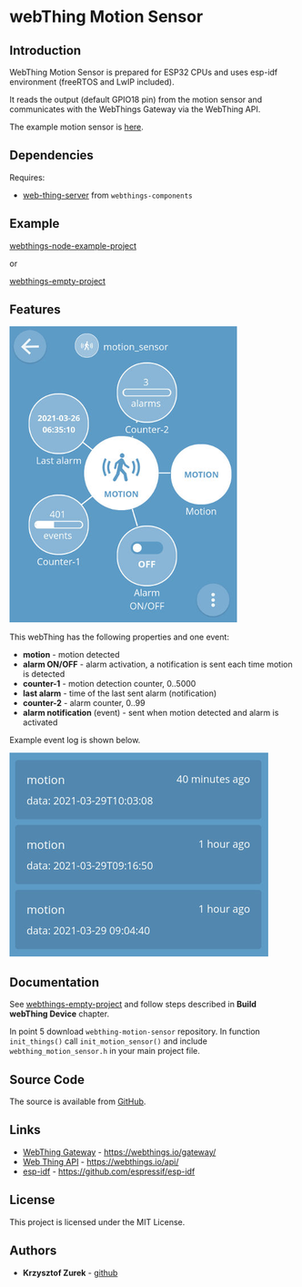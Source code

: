# webThing Motion Sensor

## Introduction

WebThing Motion Sensor is prepared for ESP32 CPUs and uses esp-idf environment (freeRTOS and LwIP included).

It reads the output (default GPIO18 pin) from the motion sensor and communicates with the WebThings Gateway via the WebThing API.

The example motion sensor is [here](https://wiki.dfrobot.com/PIR_Motion_Sensor_V1.0_SKU_SEN0171).

## Dependencies

Requires:

 * [web-thing-server](https://github.com/KrzysztofZurek1973/webthings-components/tree/master/web_thing_server) from ```webthings-components```

## Example

[webthings-node-example-project](https://github.com/KrzysztofZurek1973/webthings-node-example-project)

or

[webthings-empty-project](https://github.com/KrzysztofZurek1973/webthings-empty-project)

## Features

![webThing interface](./images/p1.jpg)

This webThing has the following properties and one event:

 * **motion** - motion detected
 * **alarm ON/OFF** - alarm activation, a notification is sent each time motion is detected
 * **counter-1** - motion detection counter, 0..5000
 * **last alarm** - time of the last sent alarm (notification)
 * **counter-2** - alarm counter, 0..99
 * **alarm notification** (event) - sent when motion detected and alarm is activated

Example event log is shown below.

![motion sensor event log](./images/p2.jpg)

## Documentation

See [webthings-empty-project](https://github.com/KrzysztofZurek1973/webthings-empty-project) and follow steps described in **Build webThing Device** chapter.

In point 5 download ```webthing-motion-sensor``` repository. In function ```init_things()``` call ```init_motion_sensor()``` and include ```webthing_motion_sensor.h``` in your main project file.

## Source Code

The source is available from [GitHub](https://github.com/KrzysztofZurek1973).


## Links

* [WebThing Gateway](https://webthings.io/gateway/) - https://webthings.io/gateway/
* [Web Thing API](https://webthings.io/api/) - https://webthings.io/api/
* [esp-idf](https://github.com/espressif/esp-idf) - https://github.com/espressif/esp-idf

## License

This project is licensed under the MIT License.

## Authors

* **Krzysztof Zurek** - [github](https://github.com/KrzysztofZurek1973)


